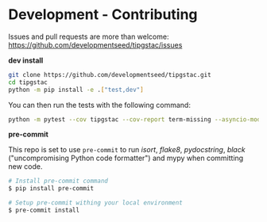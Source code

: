 # Development - Contributing

Issues and pull requests are more than welcome: https://github.com/developmentseed/tipgstac/issues

**dev install**

```bash
git clone https://github.com/developmentseed/tipgstac.git
cd tipgstac
python -m pip install -e .["test,dev"]
```

You can then run the tests with the following command:

```sh
python -m pytest --cov tipgstac --cov-report term-missing --asyncio-mode=strict
```

**pre-commit**

This repo is set to use `pre-commit` to run *isort*, *flake8*, *pydocstring*, *black* ("uncompromising Python code formatter") and mypy when committing new code.

```bash
# Install pre-commit command
$ pip install pre-commit

# Setup pre-commit withing your local environment
$ pre-commit install
```
